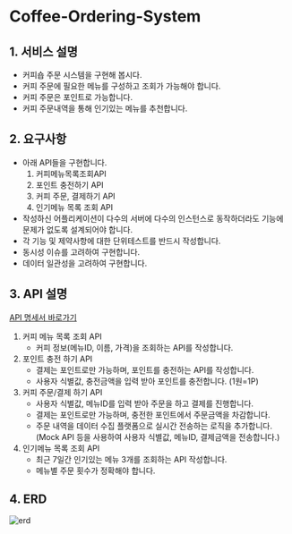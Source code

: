 # Coffee-Ordering-System
## 1. 서비스 설명
- 커피숍 주문 시스템을 구현해 봅시다.
- 커피 주문에 필요한 메뉴를 구성하고 조회가 가능해야 합니다.
- 커피 주문은 포인트로 가능합니다.
- 커피 주문내역을 통해 인기있는 메뉴를 추천합니다.

## 2. 요구사항
- 아래 API들을 구현합니다.
    1) 커피메뉴목록조회API
    2) 포인트 충전하기 API
    3) 커피 주문, 결제하기 API
    4) 인기메뉴 목록 조회 API
- 작성하신 어플리케이션이 다수의 서버에 다수의 인스턴스로 동작하더라도 기능에 문제가 없도록 설계되어야 합니다.
- 각 기능 및 제약사항에 대한 단위테스트를 반드시 작성합니다.
- 동시성 이슈를 고려하여 구현합니다.
- 데이터 일관성을 고려하여 구현합니다.

## 3. API 설명
[API 명세서 바로가기](https://www.notion.so/API-60360275f2e944559b81d79d1d6b5e55?pvs=4)
1) 커피 메뉴 목록 조회 API
    - 커피 정보(메뉴ID, 이름, 가격)을 조회하는 API를 작성합니다.
2) 포인트 충전 하기 API
    - 결제는 포인트로만 가능하며, 포인트를 충전하는 API를 작성합니다.
    - 사용자 식별값, 충전금액을 입력 받아 포인트를 충전합니다. (1원=1P)
3) 커피 주문/결제 하기 API
    - 사용자 식별값, 메뉴ID를 입력 받아 주문을 하고 결제를 진행합니다.
    - 결제는 포인트로만 가능하며, 충전한 포인트에서 주문금액을 차감합니다.
    - 주문 내역을 데이터 수집 플랫폼으로 실시간 전송하는 로직을 추가합니다.
    (Mock API 등을 사용하여 사용자 식별값, 메뉴ID, 결제금액을 전송합니다.)
4) 인기메뉴 목록 조회 API
    - 최근 7일간 인기있는 메뉴 3개를 조회하는 API 작성합니다.
    - 메뉴별 주문 횟수가 정확해야 합니다.

## 4. ERD
![erd](https://user-images.githubusercontent.com/28504937/224237495-06bc65f9-af57-4700-bb4b-7a51039435b8.png)

